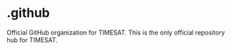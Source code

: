 # .github
Official GitHub organization for TIMESAT. This is the only official repository hub for TIMESAT.
